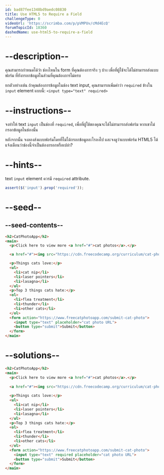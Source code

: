 ```yaml
---
id: bad87fee1348bd9aedc08830
title: Use HTML5 to Require a Field
challengeType: 0
videoUrl: 'https://scrimba.com/p/pVMPUv/cMd4EcQ'
forumTopicId: 18360
dashedName: use-html5-to-require-a-field
---
```


# --description--

คุณสามารถกำหนดได้ว่า ช่องไหนใน form ที่คุณต้องการจริง ๆ บ้าง เพื่อที่ผู้ใช้จะได้ไม่สามารถส่งแบบฟอร์ม ที่ยังกรอกข้อมูลในส่วนที่คุณต้องการไม่ครบ 

ยกตัวอย่างเช่น ถ้าคุณต้องการข้อมูลในช่อง text input, คุณสามารถเพิ่มคำว่า `required` ข้างใน `input` element แบบนี้: `<input type="text" required>`

# --instructions--

จงทำให้ text `input` เป็นช่องที่ `required`, เพื่อที่ผู้ใช้ของคุณจะได้ไม่สามารถส่งฟอร์ม หากเขาไม่กรอกข้อมูลในช่องนั้น

หลังจากนั้น จงลองส่งแบบฟอร์มโดยที่ไม่ได้กรอกข้อมูลอะไรลงไป และจงดูว่าแบบฟอร์ม HTML5 ได้แจ้งเตือนว่าช่องนี้จำเป็นต้องกรอกหรือเปล่า?

# --hints--

text `input` element ควรมี  `required` attribute.

```js
assert($('input').prop('required'));
```

# --seed--

## --seed-contents--

```html
<h2>CatPhotoApp</h2>
<main>
  <p>Click here to view more <a href="#">cat photos</a>.</p>

  <a href="#"><img src="https://cdn.freecodecamp.org/curriculum/cat-photo-app/relaxing-cat.jpg" alt="A cute orange cat lying on its back."></a>

  <p>Things cats love:</p>
  <ul>
    <li>cat nip</li>
    <li>laser pointers</li>
    <li>lasagna</li>
  </ul>
  <p>Top 3 things cats hate:</p>
  <ol>
    <li>flea treatment</li>
    <li>thunder</li>
    <li>other cats</li>
  </ol>
  <form action="https://www.freecatphotoapp.com/submit-cat-photo">
    <input type="text" placeholder="cat photo URL">
    <button type="submit">Submit</button>
  </form>
</main>
```

# --solutions--

```html
<h2>CatPhotoApp</h2>
<main>
  <p>Click here to view more <a href="#">cat photos</a>.</p>
  
  <a href="#"><img src="https://cdn.freecodecamp.org/curriculum/cat-photo-app/relaxing-cat.jpg" alt="A cute orange cat lying on its back."></a>
  
  <p>Things cats love:</p>
  <ul>
    <li>cat nip</li>
    <li>laser pointers</li>
    <li>lasagna</li>
  </ul>
  <p>Top 3 things cats hate:</p>
  <ol>
    <li>flea treatment</li>
    <li>thunder</li>
    <li>other cats</li>
  </ol>
  <form action="https://www.freecatphotoapp.com/submit-cat-photo">
    <input type="text" required placeholder="cat photo URL">
    <button type="submit">Submit</button>
  </form>
</main>
```
